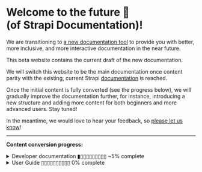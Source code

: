 # Welcome to the future 🚀<br/>(of Strapi Documentation)!

We are transitioning to [a new documentation tool](https://docusaurus.io) to provide you with better, more inclusive, and more interactive documentation in the near future.

This beta website contains the current draft of the new documentation.

We will switch this website to be the main documentation once content parity with the existing, current Strapi [documentation](https://docs.strapi.io) is reached.

Once the initial content is fully converted (see the progress below), we will gradually improve the documentation further, for instance, introducing a new structure and adding more content for both beginners and more advanced users. Stay tuned!

<!-- TODO: update with actual communication link -->
In the meantime, we would love to hear your feedback, so [please let us know](https://forum.strapi.io)!

***

**Content conversion progress:**

<details>
<summary>Developer documentation ▮▯▯▯▯▯▯▯▯▯ ~5% complete</summary>

  - [ ] 🚀 Getting Started
    - [ ] Introduction
    - [x] [Quick Start Guide](/docs/dev-docs/quick-start)
    - [ ] FAQ
    - [ ] Usage information
  - [ ] ⚙️ Setup & Deployment
    - [x] [Installation](/docs/dev-docs/setup-deployment-guides/installation)
      - [x] [CLI](/docs/dev-docs/setup-deployment-guides/installation/cli)
      - [x] [Docker](/docs/dev-docs/setup-deployment-guides/installation/docker)
    - [ ] Project structure
    - [ ] Required configurations
        - [ ] Database configuration
        - [ ] Server configuration
        - [ ] Admin panel
        - [ ] Middlewares
    - [ ] Optional configurations
      - [ ] API tokens
      - [ ] Functions
      - [ ] Cron jobs
      - [ ] API
      - [ ] Plugins
      - [ ] [Environment](/docs/dev-docs/setup-deployment-guides/configurations/optional/environment)
      - [ ] Public Assets
      - [ ] Single Sign On
      - [ ] Role-Based Access Control
      - [ ] TypeScript
    - [ ] Deployment
      - [ ] Strapi Cloud
      - [ ] Hosting Provider Guides
        - [ ] Amazon AWS
        - [ ] Azure
        - [ ] DigitalOcean App Platform
        - [ ] DigitalOcean Droplets
        - [ ] Google App Engine
        - [ ] Heroku
      - [ ] Optional Software Guides
        - [ ] Caddy
        - [ ] HAProxy
        - [ ] Nginx
  - [ ] 🔧 Development
    - [ ] Back-end customization
      - [ ] Routes
      - [x] [Middlewares](/docs/dev-docs/development/backend-customization/middlewares)
      - [x] [Controllers](/docs/dev-docs/development/backend-customization/controllers)
      - [ ] Requests & Responses
      - [ ] Services
      - [ ] Models
      - [ ] Webhooks
    - [ ] Admin panel customization
    - [ ] Plugins extension
    - [ ] Plugins development
    - [ ] Custom fields
    - [x] [TypeScript](/docs/dev-docs/development/typescript)
    - [ ] Providers
  - [ ] 💻 Developer Resources
    - [ ] [REST API](/docs/dev-docs/api/rest)
      - [x] [API endpoints](/docs/dev-docs/api/rest)
      - [x] [API parameters](/docs/dev-docs/api/rest/parameters.md)
        - [ ] Filtering, Locale, and Publication State
        - [ ] Population & Field Selection
        - [ ] Sort & Pagination
    - [ ] GraphQL API
    - [ ] Entity Service API
      - [ ] CRUD operations
      - [ ] Filters
      - [ ] Populate
      - [ ] Ordering & pagination
      - [ ] Components and dynamic zones
    - [ ] Query Engine API
      - [ ] Single Operations
      - [ ] Bulk Operations
      - [ ] Filtering
      - [ ] Populating
      - [ ] Ordering & pagination
    - [ ] Plugin APIs
      - [ ] Server API for plugins
      - [x] [Admin Panel API for plugins](/docs/dev-docs/api/admin-panel-api)
    - [ ] CLI
    - [ ] Error handling
    - [ ] Unit testing
    - [ ] Database migrations
    - [ ] Integration guides
      - [ ] Vue.js
      - [ ] Angular
      - [ ] Next.js
      - [ ] Nuxt.js
      - [ ] GraphQL
      - [ ] Gatsby
      - [ ] Gridsome
      - [ ] Jekyll
      - [ ] Svelte
      - [ ] Sapper
      - [ ] Python
      - [ ] Flutter
      - [ ] Go
      - [ ] Laravel
  - [ ] 🧩 Strapi plugins
    - [ ] GraphQL
    - [ ] Internationalization
    - [ ] Users & Permissions
    - [ ] Email
    - [ ] Upload
    - [ ] Sentry
    - [ ] API Documentation
  - [ ] ♻️ Update & Migration
    - [ ] Update
    - [ ] Migration
      - [ ] v4 migration guides
      - [ ] v3 to v4 migration guides
        - [ ] Code migration guide
          - [ ] Updating the back end
          - [ ] Configurations
          - [ ] Dependencies
          - [ ] Routes
          - [ ] Controllers
          - [ ] Services
          - [ ] Content-type schema
          - [ ] Policies
          - [ ] Route middlewares
          - [ ] Global middlewares
          - [ ] GraphQL
        - [ ] Updating the front end
          - [ ] WYSIWYG customization
          - [ ] Translations
          - [ ] Webpack configuration
          - [ ] Theme customizations
          - [ ] Strapi global variable calls
    - [ ] Data migration guide
      - [ ] SQL v3 to v4 migration
      - [ ] SQL relations cheatsheet
      - [ ] MongoDB v3 to SQL v3 migration
      - [ ] MongoDB vs. SQL cheatsheet
    - [ ] Plugin migration guide
      - [ ] Updating the folder structure
      - [ ] Migrating the back end
      - [ ] Migrating the front end
      - [ ] Enabling a plugin

</details>

<details>
<summary>User Guide ▯▯▯▯▯▯▯▯▯▯ 0% complete</summary>
</details>
